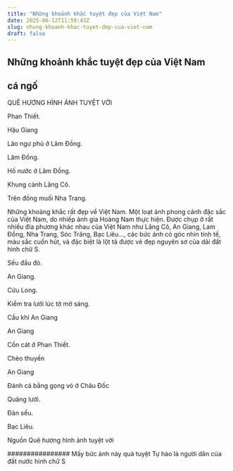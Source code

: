 ```yaml
---
title: "Những khoảnh khắc tuyệt đẹp của Việt Nam"
date: 2025-06-12T11:59:43Z
slug: nhung-khoanh-khac-tuyet-dep-cua-viet-nam
draft: false
---
```


## Những khoảnh khắc tuyệt đẹp của Việt Nam

## cá ngố

QUÊ HƯƠNG HÌNH ẢNH TUYỆT VỜI




Phan Thiết.






Hậu Giang







Lão ngư phủ ở Lâm Đồng.




Lâm Đồng.




Hồ nước ở Lâm Đồng.




Khung cảnh Lăng Cô.




Trên đồng muối Nha Trang.

Những khoảng khắc rất đẹp về Việt Nam.
Một loạt ảnh phong cảnh đặc sắc của Việt Nam, do nhiếp ảnh gia Hoàng Nam thực hiện. Được chụp ở rất nhiều đia phương khác nhau của Việt Nam như Lăng Cô, An Giang, Lam Đồng, Nha Trang, Sóc Trăng, Bạc Liêu..., các bức ảnh có góc nhìn tinh tế, màu sắc cuốn hút, và đặc biệt là lột tả được vẻ đẹp nguyên sơ của dải đất hình chữ S.

Sếu đầu đỏ.













An Giang.




Cửu Long.







Kiểm tra lưới lúc tờ mờ sáng.



Cầu khỉ An Giang


An Giang




Cồn cát ở Phan Thiết.




Chèo thuyền




An Giang




Đánh cá bằng gọng vó ở Châu Đốc




Quăng lưới.




Đàn sếu.




Bạc Liêu.





Nguồn Quê hương hình ảnh tuyệt vời 



################
Mấy bức ảnh này quá tuyệt
Tự hào là người dân của đất nước hình chữ S